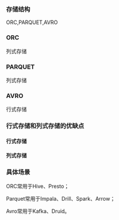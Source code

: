 ### 存储结构

ORC,PARQUET,AVRO

### ORC

列式存储

### PARQUET

列式存储

### AVRO

行式存储

### 行式存储和列式存储的优缺点

#### 行式存储

#### 列式存储

### 具体场景

ORC常用于Hive、Presto；

Parquet常用于Impala、Drill、Spark、Arrow；

Avro常用于Kafka、Druid。
